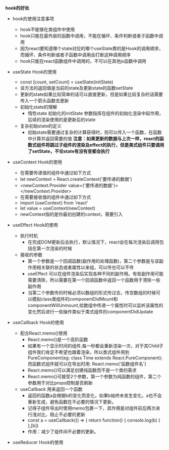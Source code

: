   **hook的好处**
+ hook的使用注意事项
  - hook不能够在类组件中使用
  - hook只能在最外层的函数中调用，不能在循环、条件判断或者子函数中调用
   * 因为react要知道哪个state对应的哪个useState靠的是Hook的调用顺序，而循环、条件判断或者子函数中调用会打断这种调用顺序
  - hook只能在react函数组件中调用的，不可以在其他js函数中调用

+ useState Hook的使用
  - const [count, setCount] = useState(initState)
   * 该方法的返回值是当前的state及更新state的函数setState
   * 更新的state如果比较简单的话可以直接更新，但是如果比较复杂的话需要传入一个箭头函数去更新
  - 初始化state的理解
    * 惰性state
      初始化的initState  参数指挥在组件的初始化渲染中起作用，后续的渲染使用的是更新后的state
  - 复杂初始state的定义
    * 初始state需要通过复杂的计算获得时，则可以传入一个函数，在函数中计算并返回需要的值
  **注意：如果更新的数据与上次一样，react的函数式组件将跳过子组件的渲染及effect的执行，但是类式组件只要调用了setState，不论state有没有变都会执行**  

+ useContext Hook的使用
  - 在需要传递值的组件中通过如下方式
   * let newContext = React.createContext('要传递的数据')
   * <newContext.Provider value={'要传递的数据'}></newContext.Provider>
  - 在需要接收值的组件中通过如下方式
   * import {useContext} from 'react'
   * let value = useContext(newContext)  
   * newContext指的是你最初创建的context，需要引入


+ useEffect Hook的使用
  - 执行时机
    * 在完成DOM更新后会执行，默认情况下，react会在每次渲染后调用包括在第一次渲染的时候
  - 接收的参数
    * 第一个参数是一个回调函数(副作用的处理函数)，第二个参数是与该副作用相关联的状态或者属性以来组，可以传也可以不传
    * useEffect 可以在组件渲染后实现各种不同的副作用。有些副作用可能需要清除，所以需要在第一个回调函数中返回一个函数用于清除一些副作用
    * 当第二个参数传的时候必须以数组的形式传过去，传空数组的时候可以模拟class类组件的componentDidMount和componentWillUnmount,给数组中传递一个属性时可以监听该属性的变化然后进行一些操作类似于类式组件的componentDidUpdate




+ useCallback Hook的使用
  - 配合React.memo()使用
    * React.memo()是一个高阶函数
    * 如果有一个显示时间的组件,每一秒都会重新渲染一次，对于其Child子组件我们肯定不希望也跟着渲染，所以类式组件用到PureComponent(eg: class Time extends React.PureComponent);而函数式组件就可以在导出时用: React.memo('函数组件名')
    * React.memo()可以满足创建纯函数而不是一个类的需求
    * React.memo()可接受2个参数，第一个参数为纯函数的组件，第二个参数用于对比props控制是否刷新
  - useCallback 用来返回一个函数
    * 返回的函数a会根据b的变化而变化，如果b始终未发生变化，a也不会重新生成，避免函数在不必要的情况下更新。
    * 记得子组件导出时使用memo包裹一下，其作用是对组件前后两次进行浅对比，阻止不必要的更新
    * const a = useCallback(() => {
        return function() {
          console.log(b)
        }
      },[b])
    * 作用：减少了组件间不必要的更新。

+ useReducer Hook的使用
